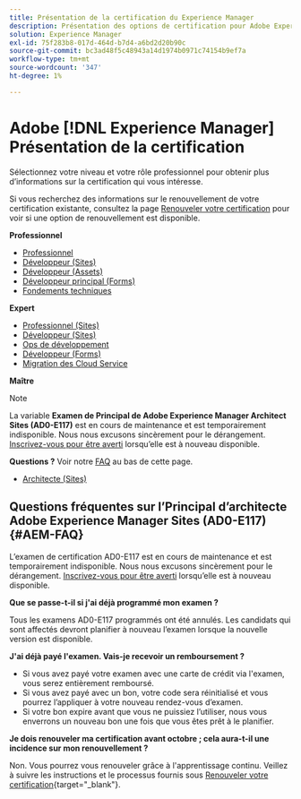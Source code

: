 ```yaml
---
title: Présentation de la certification du Experience Manager
description: Présentation des options de certification pour Adobe Experience Manager
solution: Experience Manager
exl-id: 75f283b8-017d-464d-b7d4-a6bd2d20b90c
source-git-commit: bc3ad48f5c48943a14d1974b0971c74154b9ef7a
workflow-type: tm+mt
source-wordcount: '347'
ht-degree: 1%

---
```


# Adobe [!DNL Experience Manager] Présentation de la certification

Sélectionnez votre niveau et votre rôle professionnel pour obtenir plus d’informations sur la certification qui vous intéresse.

Si vous recherchez des informations sur le renouvellement de votre certification existante, consultez la page [Renouveler votre certification](/help/certifications/renew.md) pour voir si une option de renouvellement est disponible.

**Professionnel**

* [Professionnel](/help/certifications/aem/aem-p-business.md) <!--AD0-E126-->
* [Développeur (Sites)](/help/certifications/aem/aem-sites-p-developer.md) <!--AD0-E123-->
* [Développeur (Assets)](/help/certifications/aem/aem-assets-p-developer.md) <!--AD0-E129-->
* [Développeur principal (Forms)](/help/certifications/aem/aem-forms-p-bedeveloper.md) <!--AD0-E127-->
* [Fondements techniques](/help/certifications/aem/aem-p-foundations.md) <!--AD0-E132-->

**Expert**

* [Professionnel (Sites)](/help/certifications/aem/aem-sites-e-business.md) <!--AD0-E121-->
* [Développeur (Sites)](/help/certifications/aem/aem-sites-e-developer.md) <!--AD0-E134-->
* [Ops de développement](/help/certifications/aem/aem-devops-e-engineer.md) <!--AD0-E124-->
* [Développeur (Forms)](/help/certifications/aem/aem-forms-e-developer.md) <!--AD0-E125-->
* [Migration des Cloud Service](/help/certifications/aem/aem-cs-e-migration.md) <!--AD0-E136-->

**Maître**

>[!NOTE]
>
>La variable **Examen de Principal de Adobe Experience Manager Architect Sites (AD0-E117)** est en cours de maintenance et est temporairement indisponible. Nous nous excusons sincèrement pour le dérangement. [Inscrivez-vous pour être averti](https://forms.office.com/Pages/ResponsePage.aspx?id=Wht7-jR7h0OUrtLBeN7O4R3Iwdbolq9LpEOJ07Ii-i9URDdWMjUzODdITVoxQTNPVTZOSUNKUDhFQS4u) lorsqu’elle est à nouveau disponible.
>
>**Questions ?** Voir notre [FAQ](#AEM-FAQ) au bas de cette page.

* [Architecte (Sites)](/help/certifications/aem/aem-sites-m-architect.md) <!--AD0-E117-->



## Questions fréquentes sur l’Principal d’architecte Adobe Experience Manager Sites (AD0-E117) {#AEM-FAQ}

L’examen de certification AD0-E117 est en cours de maintenance et est temporairement indisponible. Nous nous excusons sincèrement pour le dérangement. [Inscrivez-vous pour être averti](https://forms.office.com/Pages/ResponsePage.aspx?id=Wht7-jR7h0OUrtLBeN7O4R3Iwdbolq9LpEOJ07Ii-i9URDdWMjUzODdITVoxQTNPVTZOSUNKUDhFQS4u) lorsqu’elle est à nouveau disponible.

**Que se passe-t-il si j&#39;ai déjà programmé mon examen ?**

Tous les examens AD0-E117 programmés ont été annulés. Les candidats qui sont affectés devront planifier à nouveau l’examen lorsque la nouvelle version est disponible.

**J&#39;ai déjà payé l&#39;examen. Vais-je recevoir un remboursement ?**

* Si vous avez payé votre examen avec une carte de crédit via l&#39;examen, vous serez entièrement remboursé.  
* Si vous avez payé avec un bon, votre code sera réinitialisé et vous pourrez l’appliquer à votre nouveau rendez-vous d’examen.  
* Si votre bon expire avant que vous ne puissiez l’utiliser, nous vous enverrons un nouveau bon une fois que vous êtes prêt à le planifier.

**Je dois renouveler ma certification avant octobre ; cela aura-t-il une incidence sur mon renouvellement ?**

Non. Vous pourrez vous renouveler grâce à l&#39;apprentissage continu. Veillez à suivre les instructions et le processus fournis sous [Renouveler votre certification](https://experienceleague.adobe.com/docs/certification/program/renew.html){target="_blank"}.

